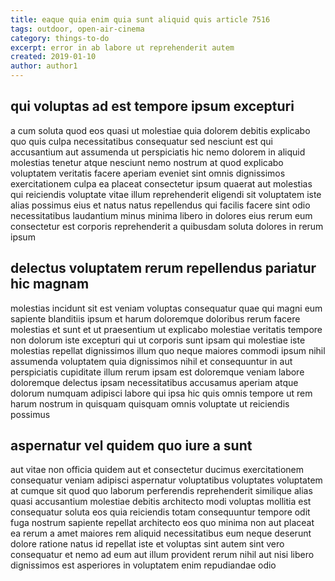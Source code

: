 ```yaml
---
title: eaque quia enim quia sunt aliquid quis article 7516
tags: outdoor, open-air-cinema
category: things-to-do
excerpt: error in ab labore ut reprehenderit autem
created: 2019-01-10
author: author1
---
```


## qui voluptas ad est tempore ipsum excepturi

a cum soluta quod eos quasi ut molestiae quia dolorem debitis explicabo quo quis culpa necessitatibus consequatur sed nesciunt est qui accusantium aut assumenda ut perspiciatis hic nemo dolorem in aliquid molestias tenetur atque nesciunt nemo nostrum at quod explicabo voluptatem veritatis facere aperiam eveniet sint omnis dignissimos exercitationem culpa ea placeat consectetur ipsum quaerat aut molestias qui reiciendis voluptate vitae illum reprehenderit eligendi sit voluptatem iste alias possimus eius et natus natus repellendus qui facilis facere sint odio necessitatibus laudantium minus minima libero in dolores eius rerum eum consectetur est corporis reprehenderit a quibusdam soluta dolores in rerum ipsum

## delectus voluptatem rerum repellendus pariatur hic magnam

molestias incidunt sit est veniam voluptas consequatur quae qui magni eum sapiente blanditiis ipsum et harum doloremque doloribus rerum facere molestias et sunt et ut praesentium ut explicabo molestiae veritatis tempore non dolorum iste excepturi qui ut corporis sunt ipsam qui molestiae iste molestias repellat dignissimos illum quo neque maiores commodi ipsum nihil assumenda voluptatem quia dignissimos nihil et consequuntur in aut perspiciatis cupiditate illum rerum ipsam est doloremque veniam labore doloremque delectus ipsam necessitatibus accusamus aperiam atque dolorum numquam adipisci labore qui ipsa hic quis omnis tempore ut rem harum nostrum in quisquam quisquam omnis voluptate ut reiciendis possimus

## aspernatur vel quidem quo iure a sunt

aut vitae non officia quidem aut et consectetur ducimus exercitationem consequatur veniam adipisci aspernatur voluptatibus voluptates voluptatem at cumque sit quod quo laborum perferendis reprehenderit similique alias quasi accusantium molestiae debitis architecto modi voluptas mollitia est consequatur soluta eos quia reiciendis totam consequuntur tempore odit fuga nostrum sapiente repellat architecto eos quo minima non aut placeat ea rerum a amet maiores rem aliquid necessitatibus eum neque deserunt dolore ratione natus id repellat iste et voluptas sint autem sint vero consequatur et nemo ad eum aut illum provident rerum nihil aut nisi libero dignissimos est asperiores in voluptatem enim repudiandae odio
